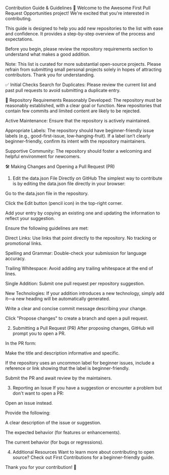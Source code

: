 Contribution Guide & Guidelines 🚀
Welcome to the Awesome First Pull Request Opportunities project! We're excited that you're interested in contributing.

This guide is designed to help you add new repositories to the list with ease and confidence. It provides a step-by-step overview of the process and expectations.

Before you begin, please review the repository requirements section to understand what makes a good addition.

Note: This list is curated for more substantial open-source projects. Please refrain from submitting small personal projects solely in hopes of attracting contributors. Thank you for understanding.

✅ Initial Checks
Search for Duplicates: Please review the current list and past pull requests to avoid submitting a duplicate entry.

📌 Repository Requirements
Reasonably Developed: The repository must be reasonably established, with a clear goal or function. New repositories that contain few commits and limited content are likely to be rejected.

Active Maintenance: Ensure that the repository is actively maintained.

Appropriate Labels: The repository should have beginner-friendly issue labels (e.g., good-first-issue, low-hanging-fruit). If a label isn’t clearly beginner-friendly, confirm its intent with the repository maintainers.

Supportive Community: The repository should foster a welcoming and helpful environment for newcomers.

🛠 Making Changes and Opening a Pull Request (PR)
1. Edit the data.json File Directly on GitHub
The simplest way to contribute is by editing the data.json file directly in your browser:

Go to the data.json file in the repository.

Click the Edit button (pencil icon) in the top-right corner.

Add your entry by copying an existing one and updating the information to reflect your suggestion.

Ensure the following guidelines are met:

Direct Links: Use links that point directly to the repository. No tracking or promotional links.

Spelling and Grammar: Double-check your submission for language accuracy.

Trailing Whitespace: Avoid adding any trailing whitespace at the end of lines.

Single Addition: Submit one pull request per repository suggestion.

New Technologies: If your addition introduces a new technology, simply add it—a new heading will be automatically generated.

Write a clear and concise commit message describing your change.

Click "Propose changes" to create a branch and open a pull request.

2. Submitting a Pull Request (PR)
After proposing changes, GitHub will prompt you to open a PR.

In the PR form:

Make the title and description informative and specific.

If the repository uses an uncommon label for beginner issues, include a reference or link showing that the label is beginner-friendly.

Submit the PR and await review by the maintainers.

3. Reporting an Issue
If you have a suggestion or encounter a problem but don't want to open a PR:

Open an issue instead.

Provide the following:

A clear description of the issue or suggestion.

The expected behavior (for features or enhancements).

The current behavior (for bugs or regressions).

4. Additional Resources
Want to learn more about contributing to open source? Check out First Contributions for a beginner-friendly guide.

Thank you for your contribution! 🎉